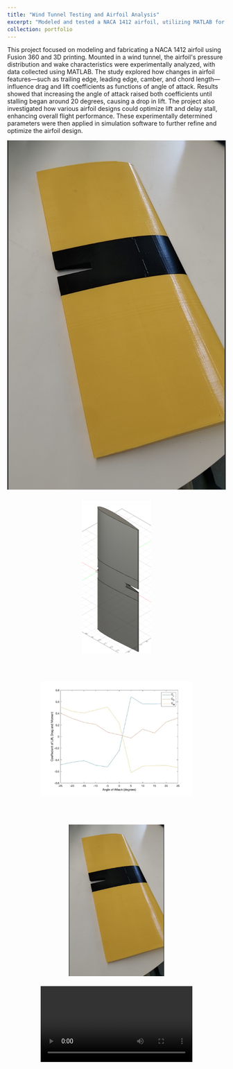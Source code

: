 ```yaml
---
title: "Wind Tunnel Testing and Airfoil Analysis"
excerpt: "Modeled and tested a NACA 1412 airfoil, utilizing MATLAB for data analysis and simulation to optimize aerodynamic performance."
collection: portfolio
---
```


This project focused on modeling and fabricating a NACA 1412 airfoil using Fusion 360 and 3D printing. Mounted in a wind tunnel, the airfoil's pressure distribution and wake characteristics were experimentally analyzed, with data collected using MATLAB. The study explored how changes in airfoil features—such as trailing edge, leading edge, camber, and chord length—influence drag and lift coefficients as functions of angle of attack. Results showed that increasing the angle of attack raised both coefficients until stalling began around 20 degrees, causing a drop in lift. The project also investigated how various airfoil designs could optimize lift and delay stall, enhancing overall flight performance. These experimentally determined parameters were then applied in simulation software to further refine and optimize the airfoil design.

![Airfoil Print](images/airfoilPrint.png)

<div style="display: flex; flex-wrap: wrap; justify-content: space-around;">
  <!-- Image 1 -->
  <div style="margin: 10px;">
    <img src='/images/FusionNACA.png' style="width: 350px; height: 350px; object-fit: contain;" alt="Fusion NACA">
  </div>

  <!-- Image 2 -->
  <div style="margin: 10px;">
    <img src='/images/E87Data.jpg' style="width: 350px; height: 350px; object-fit: contain;" alt="E87 Data">
  </div>

  <!-- Image 3 -->
  <div style="margin: 10px;">
    <img src='/images/airfoilPrint.png' style="width: 400px; height: 350px; object-fit: contain;" alt="Airfoil Print">
  </div>

  <!-- Video -->
  <div style="margin: 10px;">
    <video controls style="width: 350px; height: auto;">
      <source src="/images/WindTunnel (1).mp4" type="video/mp4">
    </video>
  </div>
</div>
